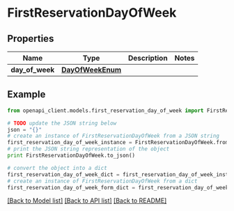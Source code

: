 # FirstReservationDayOfWeek


## Properties
Name | Type | Description | Notes
------------ | ------------- | ------------- | -------------
**day_of_week** | [**DayOfWeekEnum**](DayOfWeekEnum.md) |  | 

## Example

```python
from openapi_client.models.first_reservation_day_of_week import FirstReservationDayOfWeek

# TODO update the JSON string below
json = "{}"
# create an instance of FirstReservationDayOfWeek from a JSON string
first_reservation_day_of_week_instance = FirstReservationDayOfWeek.from_json(json)
# print the JSON string representation of the object
print FirstReservationDayOfWeek.to_json()

# convert the object into a dict
first_reservation_day_of_week_dict = first_reservation_day_of_week_instance.to_dict()
# create an instance of FirstReservationDayOfWeek from a dict
first_reservation_day_of_week_form_dict = first_reservation_day_of_week.from_dict(first_reservation_day_of_week_dict)
```
[[Back to Model list]](../README.md#documentation-for-models) [[Back to API list]](../README.md#documentation-for-api-endpoints) [[Back to README]](../README.md)


